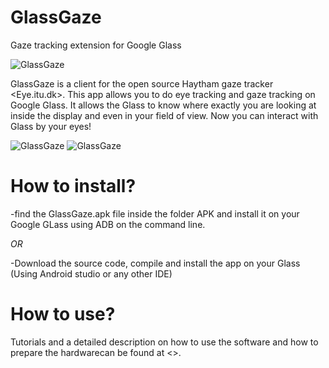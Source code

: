 GlassGaze
=========
Gaze tracking extension for Google Glass

![GlassGaze](https://raw.githubusercontent.com/dmardanbeigi/GlassGaze/master/ScreenShots/droidAtScreen-43.png "Eye.itu.dk")

GlassGaze is a client for the open source Haytham gaze tracker <Eye.itu.dk>. This app allows you to do eye tracking and gaze tracking on Google Glass. It allows the Glass to know where exactly you are looking at inside the display and even in your field of view. Now you can interact with Glass by your eyes!

![GlassGaze](https://raw.githubusercontent.com/dmardanbeigi/GlassGaze/master/ScreenShots/droidAtScreen-50.png "Eye.itu.dk")
![GlassGaze](https://raw.githubusercontent.com/dmardanbeigi/GlassGaze/master/ScreenShots/droidAtScreen-53.png "Eye.itu.dk")


How to install?
=========
-find the GlassGaze.apk file inside the folder APK and install it on your Google GLass using ADB on the command line.

*OR*

-Download the source code, compile and install the app on your Glass (Using Android studio or any other IDE) 


How to use?
=========
Tutorials and a detailed description on how to use the software and how to prepare the hardwarecan be found at <>.

